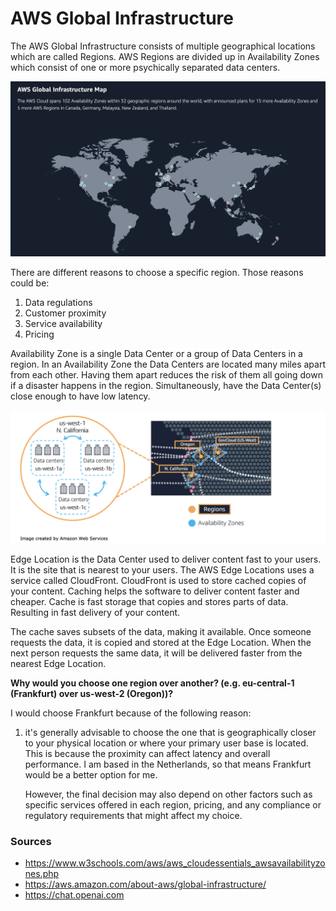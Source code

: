 # AWS Global Infrastructure
The AWS Global Infrastructure consists of multiple geographical locations which are called Regions. AWS Regions are divided up in Availability Zones which consist of one or more psychically separated data centers.

![AWSGlobal](../00_includes/04_AWS_I/1.AWSGlobalSheet.png) 

There are different reasons to choose a specific region. Those reasons could be:

1. Data regulations
2. Customer proximity
3. Service availability
4. Pricing

Availability Zone is a single Data Center or a group of Data Centers in a region. In an Availability Zone the Data Centers are located many miles apart from each other. Having them apart reduces the risk of them all going down if a disaster happens in the region. Simultaneously, have the Data Center(s) close enough to have low latency. 

![AWSGlobal](../00_includes/04_AWS_I/2.Regions.png)  

Edge Location is the Data Center used to deliver content fast to your users. It is the site that is nearest to your users. The AWS Edge Locations uses a service called CloudFront. CloudFront is used to store cached copies of your content. Caching helps the software to deliver content faster and cheaper. Cache is fast storage that copies and stores parts of data. Resulting in fast delivery of your content.

The cache saves subsets of the data, making it available. Once someone requests the data, it is copied and stored at the Edge Location. When the next person requests the same data, it will be delivered faster from the nearest Edge Location.

__Why would you choose one region over another? (e.g. eu-central-1 (Frankfurt) over us-west-2 (Oregon))?__ 

I would choose Frankfurt because of the following reason:

1. it's generally advisable to choose the one that is geographically closer to your physical location or where your primary user base is located. This is because the proximity can affect latency and overall performance. I am based in the Netherlands, so that means Frankfurt would be a better option for me. 

   However, the final decision may also depend on other factors such as specific services offered in each region, pricing, and any compliance or regulatory requirements that might affect my choice. 

### Sources
* https://www.w3schools.com/aws/aws_cloudessentials_awsavailabilityzones.php
* https://aws.amazon.com/about-aws/global-infrastructure/ 
* https://chat.openai.com  
